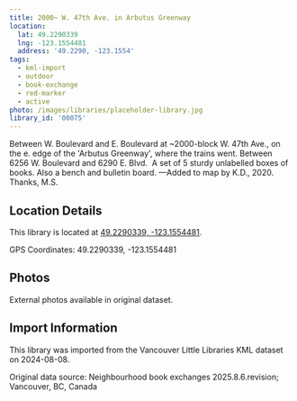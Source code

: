 ```yaml
---
title: 2000~ W. 47th Ave. in Arbutus Greenway
location:
  lat: 49.2290339
  lng: -123.1554481
  address: '49.2290, -123.1554'
tags:
  - kml-import
  - outdoor
  - book-exchange
  - red-marker
  - active
photo: /images/libraries/placeholder-library.jpg
library_id: '00075'
---
```

Between W. Boulevard and E. Boulevard at ~2000-block W. 47th Ave., on the e. edge of the
 'Arbutus Greenway', where the trains went.
Between 6256 W. Boulevard and 6290 E. Blvd. 
A set of 5 sturdy unlabelled boxes of books.
Also a bench and bulletin board.
—Added to map by K.D., 2020.  Thanks, M.S.

## Location Details

This library is located at [49.2290339, -123.1554481](https://www.google.com/maps?q=49.2290339,-123.1554481).

GPS Coordinates: 49.2290339, -123.1554481

## Photos

External photos available in original dataset.

## Import Information

This library was imported from the Vancouver Little Libraries KML dataset on 2024-08-08.

Original data source: Neighbourhood book exchanges 2025.8.6.revision; Vancouver, BC, Canada
